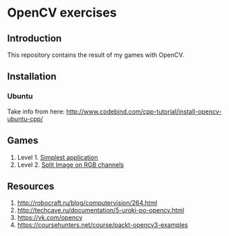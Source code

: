 # OpenCV exercises

## Introduction
This repository contains the result of my games with OpenCV.

## Installation

### Ubuntu
Take info from here:
http://www.codebind.com/cpp-tutorial/install-opencv-ubuntu-cpp/

## Games
1. Level 1. [Simplest application](simple)
2. Level 2. [Split Image on RGB channels](rgb-channels)

## Resources
1. http://robocraft.ru/blog/computervision/264.html
2. http://techcave.ru/documentation/5-uroki-po-opencv.html
3. https://vk.com/opencv
4. https://coursehunters.net/course/packt-opencv3-examples
